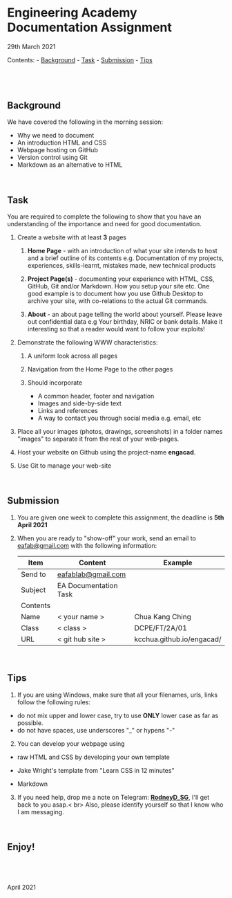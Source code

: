 # Engineering Academy Documentation Assignment

29th March 2021

Contents:
    - [Background](#background)
    - [Task](#task)
    - [Submission](#submission)
    - [Tips](#tips)

&nbsp;
----

## Background

We have covered the following in the morning session:

- Why we need to document
- An introduction HTML and CSS
- Webpage hosting on GitHub
- Version control using Git
- Markdown as an alternative to HTML

&nbsp;

## Task

You are required to complete the following to show that you have an understanding of the importance and need for good documentation.

1. Create a website with at least **3** pages

    1. **Home Page** - with an introduction of what your site intends to host and a brief outline of its contents e.g. Documentation of my projects, experiences, skills-learnt, mistakes made, new technical products

    2. **Project Page(s)** - documenting your experience with HTML, CSS, GitHub, Git and/or Markdown.  How you setup your site etc.  One good example is to document how you use Github Desktop to archive your site, with co-relations to the actual Git commands.

    3. **About** - an about page telling the world about yourself.  Please leave out confidential data e.g Your birthday, NRIC or bank details.  Make it interesting so that a reader would want to follow your exploits!

2. Demonstrate the following WWW characteristics:

    1. A uniform look across all pages

    2. Navigation from the Home Page to the other pages

    3. Should incorporate

        - A common header, footer and navigation
        - Images and side-by-side text
        - Links and references
        - A way to contact you through social media e.g. email, etc

3. Place all your images (photos, drawings, screenshots) in a folder names "images" to separate it from the rest of your web-pages.

4. Host your website on Github using the project-name **engacad**.

5. Use Git to manage your web-site

&nbsp;

## Submission

1. You are given one week to complete this assignment, the deadline is **5th April 2021**

2. When you are ready to "show-off" your work, send an email to eafab@gmail.com with the following information:


    | Item   | Content  | Example |
    |----    |----      |----     |
    |Send to | [eafablab@gmail.com](mailto:eafablab@gmail.com) |   |
    |Subject | EA Documentation Task |    |
    |Contents |                      |    |
    |Name     | &lt; your name &gt;          | Chua Kang Ching |
    |Class    | &lt; class &gt;              | DCPE/FT/2A/01   |
    |URL      | &lt; git hub site &gt;       | kcchua.github.io/engacad/ |


&nbsp;

## Tips

1. If you are using Windows, make sure that all your filenames, urls, links follow the following rules:
  - do not mix upper and lower case, try to use **ONLY** lower case as far as possible.
  - do not have spaces, use underscores "\_" or hypens "-"

2. You can develop your webpage using

  - raw HTML and CSS by developing your own template

  - Jake Wright's template from "Learn CSS in 12 minutes"

  - Markdown

3. If you need help, drop me a note on Telegram: [**RodneyD_SG**](https://t.me/RodneyD_SG), I'll get back to you asap.&lt; br&gt;
Also, please identify yourself so that I know who I am messaging.

&nbsp;

## Enjoy!



&nbsp;
----
April 2021




